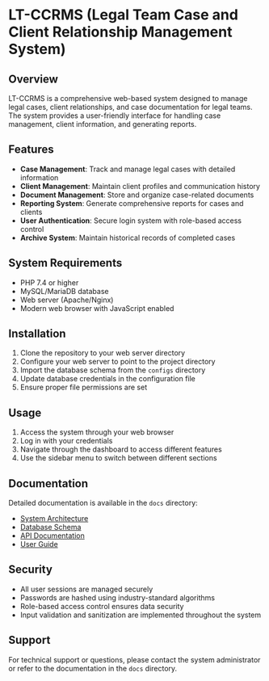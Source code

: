 # LT-CCRMS (Legal Team Case and Client Relationship Management System)

## Overview
LT-CCRMS is a comprehensive web-based system designed to manage legal cases, client relationships, and case documentation for legal teams. The system provides a user-friendly interface for handling case management, client information, and generating reports.

## Features
- **Case Management**: Track and manage legal cases with detailed information
- **Client Management**: Maintain client profiles and communication history
- **Document Management**: Store and organize case-related documents
- **Reporting System**: Generate comprehensive reports for cases and clients
- **User Authentication**: Secure login system with role-based access control
- **Archive System**: Maintain historical records of completed cases

## System Requirements
- PHP 7.4 or higher
- MySQL/MariaDB database
- Web server (Apache/Nginx)
- Modern web browser with JavaScript enabled

## Installation
1. Clone the repository to your web server directory
2. Configure your web server to point to the project directory
3. Import the database schema from the `configs` directory
4. Update database credentials in the configuration file
5. Ensure proper file permissions are set

## Usage
1. Access the system through your web browser
2. Log in with your credentials
3. Navigate through the dashboard to access different features
4. Use the sidebar menu to switch between different sections

## Documentation
Detailed documentation is available in the `docs` directory:
- [System Architecture](docs/architecture.md)
- [Database Schema](docs/database.md)
- [API Documentation](docs/api.md)
- [User Guide](docs/user-guide.md)

## Security
- All user sessions are managed securely
- Passwords are hashed using industry-standard algorithms
- Role-based access control ensures data security
- Input validation and sanitization are implemented throughout the system

## Support
For technical support or questions, please contact the system administrator or refer to the documentation in the `docs` directory. 